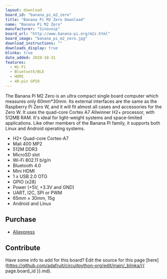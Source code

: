 ```yaml
---
layout: download
board_id: "banana_pi_m2_zero"
title: "Banana Pi M2 Zero Download"
name: "Banana Pi M2 Zero"
manufacturer: "Sinovoip"
board_url: "http://www.banana-pi.org/m2z.html"
board_image: "banana_pi_m2_zero.jpg"
download_instructions: ""
downloads_display: true
blinka: true
date_added: 2020-10-31
features:
  - Wi-Fi
  - Bluetooth/BLE
  - HDMI
  - 40-pin GPIO
---
```


The Banana Pi M2 Zero is an ultra compact single board computer which measures only 60mm*30mm. Its external interfaces are the same as the Raspberry Pi Zero W, and it will fit almost all cases and accessories for the Zero W. It uses the quad-core Cortex A7 Allwinner H2+ processor, with 512MB RAM. It's ideal for light-weight systems and space-limited applications. Like other members of the Banana Pi family, it supports both Linux and Android operating systems.

- H2+ Quad-core Cortex-A7
- Mali 400 MP2
- 512M DDR3
- MicroSD slot
- Wi-Fi 802.11 b/g/n
- Bluetooth 4.0
- Mini HDMI
- 1 x USB 2.0 OTG
- GPIO (x28)
- Power (+5V, +3.3V and GND)
- UART, I2C, SPI or PWM
- 65mm × 30mm, 15g
- Android and Linux

## Purchase
* [Aliexpress](https://www.aliexpress.com/item/33038926185.html)

## Contribute

Have some info to add for this board? Edit the source for this page [here](https://github.com/adafruit/circuitpython-org/edit/main/_blinka/{{ page.board_id }}.md).
